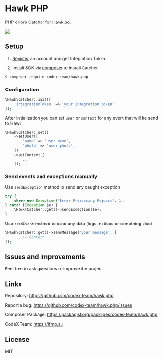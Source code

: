 # Hawk PHP

PHP errors Catcher for [Hawk.so](https://hawk.so).

![](https://capella.pics/image/4c6e5fee-da7e-4bc5-a898-f19d12acb005)

## Setup

1. [Register](https://hawk.so/join) an account and get Integration Token.

2. Install SDK via [composer](https://getcomposer.org) to install Catcher

```bash
$ composer require codex-team/hawk.php
```

### Configuration

```php
\Hawk\Catcher::init([
    'integrationToken' => 'your integration token'
]);
```

After initialization you can set `user` or `context` for any event that will be send to Hawk

```php
\Hawk\Catcher::get()
    ->setUser([
        'name' => 'user name',
        'photo' => 'user photo',
    ])
    ->setContext([
        ...
    ]);
```


### Send events and exceptions manually

Use `sendException` method to send any caught exception

```php
try {
    throw new Exception("Error Processing Request", 1);
} catch (Exception $e) {
    \Hawk\Catcher::get()->sendException($e);
}
```

Use `sendEvent` method to send any data (logs, notices or something else)

```php
\Hawk\Catcher::get()->sendMessage('your message', [
    ... // Context
]);
```

## Issues and improvements

Feel free to ask questions or improve the project.

## Links

Repository: https://github.com/codex-team/hawk.php

Report a bug: https://github.com/codex-team/hawk.php/issues

Composer Package: https://packagist.org/packages/codex-team/hawk.php

CodeX Team: https://ifmo.su

## License

MIT
